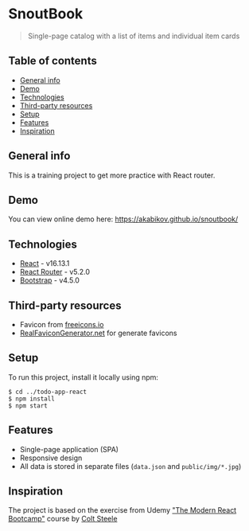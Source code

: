 # SnoutBook

> Single-page catalog with a list of items and individual item cards

## Table of contents

- [General info](#general-info)
- [Demo](#demo)
- [Technologies](#technologies)
- [Third-party resources](#third-party-resources)
- [Setup](#setup)
- [Features](#features)
- [Inspiration](#inspiration)

## General info

This is a training project to get more practice with React router.

## Demo

You can view online demo here: https://akabikov.github.io/snoutbook/

## Technologies

- [React](https://reactjs.org/) - v16.13.1
- [React Router](https://github.com/ReactTraining/react-router) - v5.2.0
- [Bootstrap](https://getbootstrap.com/) - v4.5.0

## Third-party resources

- Favicon from [freeicons.io](https://freeicons.io/)
- [RealFaviconGenerator.net](https://realfavicongenerator.net/) for generate favicons

## Setup

To run this project, install it locally using npm:

```shell
$ cd ../todo-app-react
$ npm install
$ npm start
```

## Features

- Single-page application (SPA)
- Responsive design
- All data is stored in separate files (`data.json` and `public/img/*.jpg`)

## Inspiration

The project is based on the exercise from Udemy ["The Modern React Bootcamp"](https://www.udemy.com/course/modern-react-bootcamp/) course by [Colt Steele](https://www.youtube.com/c/ColtSteeleCode)
